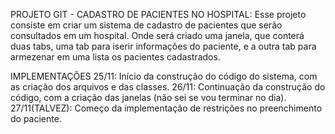 PROJETO GIT - CADASTRO DE PACIENTES NO HOSPITAL:
Esse projeto consiste em criar um sistema de cadastro de pacientes que serão consultados em um hospital. Onde será criado uma janela, que conterá duas tabs, uma tab para iserir informações do paciente, e a outra tab para armezenar em uma lista os pacientes cadastrados.

IMPLEMENTAÇÕES 
25/11: Início da construção do código do sistema, com as criação dos arquivos e das classes.
26/11: Continuação da construção do código, com a criação das janelas (não sei se vou terminar no dia).
27/11(TALVEZ): Começo da implementação de restrições no preenchimento do paciente.